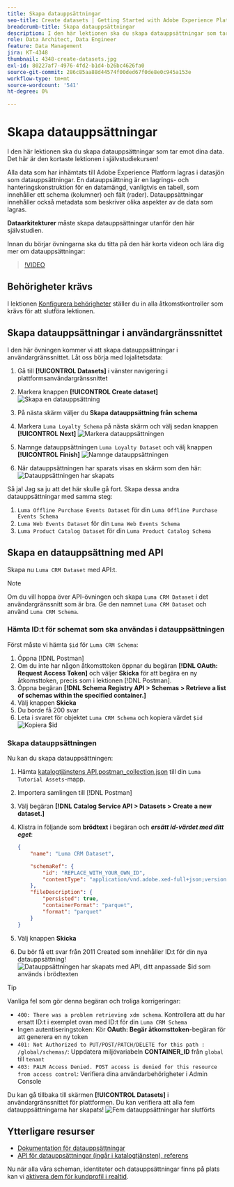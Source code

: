 ```yaml
---
title: Skapa datauppsättningar
seo-title: Create datasets | Getting Started with Adobe Experience Platform for Data Architects and Data Engineers
breadcrumb-title: Skapa datauppsättningar
description: I den här lektionen ska du skapa datauppsättningar som tar emot dina data.
role: Data Architect, Data Engineer
feature: Data Management
jira: KT-4348
thumbnail: 4348-create-datasets.jpg
exl-id: 80227af7-4976-4fd2-b1d4-b26bc4626fa0
source-git-commit: 286c85aa88d44574f00ded67f0de8e0c945a153e
workflow-type: tm+mt
source-wordcount: '541'
ht-degree: 0%

---
```


# Skapa datauppsättningar

<!--15min-->

I den här lektionen ska du skapa datauppsättningar som tar emot dina data. Det här är den kortaste lektionen i självstudiekursen!

Alla data som har inhämtats till Adobe Experience Platform lagras i datasjön som datauppsättningar. En datauppsättning är en lagrings- och hanteringskonstruktion för en datamängd, vanligtvis en tabell, som innehåller ett schema (kolumner) och fält (rader). Datauppsättningar innehåller också metadata som beskriver olika aspekter av de data som lagras.

**Dataarkitekturer** måste skapa datauppsättningar utanför den här självstudien.

Innan du börjar övningarna ska du titta på den här korta videon och lära dig mer om datauppsättningar:
>[!VIDEO](https://video.tv.adobe.com/v/27269?learn=on&enablevpops)

## Behörigheter krävs

I lektionen [Konfigurera behörigheter](configure-permissions.md) ställer du in alla åtkomstkontroller som krävs för att slutföra lektionen.

<!--
* Permission items **[!UICONTROL Data Management]** > **[!UICONTROL View Datasets]** and **[!UICONTROL Manage Datasets]**
* Permission item **[!UICONTROL Sandboxes]** > `Luma Tutorial`
* User-role access to the `Luma Tutorial Platform` product profile
* Developer-role access to the `Luma Tutorial Platform` product profile (for API)
-->

## Skapa datauppsättningar i användargränssnittet

I den här övningen kommer vi att skapa datauppsättningar i användargränssnittet. Låt oss börja med lojalitetsdata:

1. Gå till **[!UICONTROL Datasets]** i vänster navigering i plattformsanvändargränssnittet
1. Markera knappen **[!UICONTROL Create dataset]**
   ![Skapa en datauppsättning](assets/datasets-createDataset.png)

1. På nästa skärm väljer du **Skapa datauppsättning från schema**
1. Markera `Luma Loyalty Schema` på nästa skärm och välj sedan knappen **[!UICONTROL Next]**
   ![Markera datauppsättningen](assets/datasets-selectSchema.png)

1. Namnge datauppsättningen `Luma Loyalty Dataset` och välj knappen **[!UICONTROL Finish]**
   ![Namnge datauppsättningen](assets/datasets-nameDataset.png)
1. När datauppsättningen har sparats visas en skärm som den här:
   ![Datauppsättningen har skapats](assets/datasets-created.png)

Så ja! Jag sa ju att det här skulle gå fort. Skapa dessa andra datauppsättningar med samma steg:

1. `Luma Offline Purchase Events Dataset` för din `Luma Offline Purchase Events Schema`
1. `Luma Web Events Dataset` för din `Luma Web Events Schema`
1. `Luma Product Catalog Dataset` för din `Luma Product Catalog Schema`


## Skapa en datauppsättning med API

Skapa nu `Luma CRM Dataset` med API:t.

>[!NOTE]
>
>Om du vill hoppa över API-övningen och skapa `Luma CRM Dataset` i det användargränssnitt som är bra. Ge den namnet `Luma CRM Dataset` och använd `Luma CRM Schema`.

### Hämta ID:t för schemat som ska användas i datauppsättningen

Först måste vi hämta `$id` för `Luma CRM Schema`:

1. Öppna [!DNL Postman]
1. Om du inte har någon åtkomsttoken öppnar du begäran **[!DNL OAuth: Request Access Token]** och väljer **Skicka** för att begära en ny åtkomsttoken, precis som i lektionen [!DNL Postman].
1. Öppna begäran **[!DNL Schema Registry API > Schemas > Retrieve a list of schemas within the specified container.]**
1. Välj knappen **Skicka**
1. Du borde få 200 svar
1. Leta i svaret för objektet `Luma CRM Schema` och kopiera värdet `$id`
   ![Kopiera $id](assets/dataset-crm-getSchemaId.png)

### Skapa datauppsättningen

Nu kan du skapa datauppsättningen:

1. Hämta [katalogtjänstens API.postman_collection.json](https://raw.githubusercontent.com/adobe/experience-platform-postman-samples/master/apis/experience-platform/Catalog%20Service%20API.postman_collection.json) till din `Luma Tutorial Assets`-mapp.
1. Importera samlingen till [!DNL Postman]
1. Välj begäran **[!DNL Catalog Service API > Datasets > Create a new dataset.]**
1. Klistra in följande som **brödtext** i begäran och ***ersätt id-värdet med ditt eget***:

   ```json
   {
       "name": "Luma CRM Dataset",
   
       "schemaRef": {
           "id": "REPLACE_WITH_YOUR_OWN_ID",
           "contentType": "application/vnd.adobe.xed-full+json;version=1"
       },
       "fileDescription": {
           "persisted": true,
           "containerFormat": "parquet",
           "format": "parquet"
       }
   }
   ```

1. Välj knappen **Skicka**
1. Du bör få ett svar från 2011 Created som innehåller ID:t för din nya datauppsättning!
   ![Datauppsättningen har skapats med API, ditt anpassade $id som används i brödtexten](assets/datasets-crm-created.png)

>[!TIP]
>
> Vanliga fel som gör denna begäran och troliga korrigeringar:
>
> * `400: There was a problem retrieving xdm schema`. Kontrollera att du har ersatt ID:t i exemplet ovan med ID:t för din `Luma CRM Schema`
> * Ingen autentiseringstoken: Kör **OAuth: Begär åtkomsttoken**-begäran för att generera en ny token
> * `401: Not Authorized to PUT/POST/PATCH/DELETE for this path : /global/schemas/`: Uppdatera miljövariabeln **CONTAINER_ID** från `global` till `tenant`
> * `403: PALM Access Denied. POST access is denied for this resource from access control`: Verifiera dina användarbehörigheter i Admin Console


Du kan gå tillbaka till skärmen **[!UICONTROL Datasets]** i användargränssnittet för plattformen. Du kan verifiera att alla fem datauppsättningarna har skapats!
![Fem datauppsättningar har slutförts](assets/datasets-allComplete.png)


## Ytterligare resurser

* [Dokumentation för datauppsättningar](https://experienceleague.adobe.com/docs/experience-platform/catalog/datasets/overview.html)
* [API för datauppsättningar (ingår i katalogtjänsten), referens](https://www.adobe.io/experience-platform-apis/references/catalog/#tag/Datasets)

Nu när alla våra scheman, identiteter och datauppsättningar finns på plats kan vi [aktivera dem för kundprofil i realtid](enable-profiles.md).
